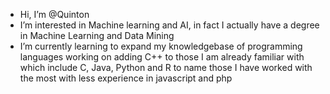 - Hi, I’m @Quinton
- I’m interested in Machine learning and AI, in fact I actually have a degree in Machine Learning and Data Mining
- I’m currently learning to expand my knowledgebase of programming languages working on adding C++ to those I am already familiar with which include C, Java, Python and R to name those I have worked with the most with less experience in javascript and php


<!---
IcedIMP/IcedIMP is a ✨ special ✨ repository because its `README.md` (this file) appears on your GitHub profile.
You can click the Preview link to take a look at your changes.
--->
